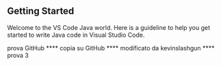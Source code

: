 ## Getting Started

Welcome to the VS Code Java world. Here is a guideline to help you get started to write Java code in Visual Studio Code.

prova GitHub
**** copia su GitHub
**** modificato da kevinslashgun
**** prova 3
